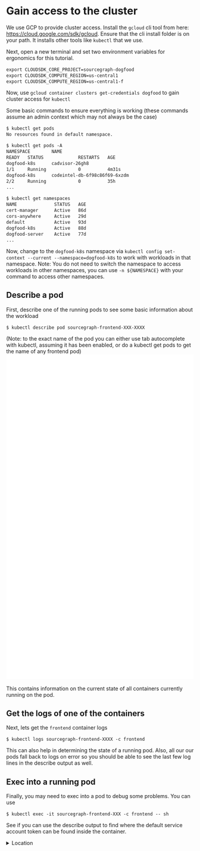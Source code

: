 # Gain access to the cluster

We use GCP to provide cluster access. Install the `gcloud` cli tool from here: <https://cloud.google.com/sdk/gcloud>. Ensure that the cli install folder is on your path. It installs other tools like `kubectl` that we use.

Next, open a new terminal and set two environment variables for ergonomics for this tutorial.

```
export CLOUDSDK_CORE_PROJECT=sourcegraph-dogfood
export CLOUDSDK_COMPUTE_REGION=us-central1
export CLOUDSDK_COMPUTE_REGION=us-central1-f
```

Now, use `gcloud container clusters get-credentials dogfood` to gain cluster access for `kubectl`

Some basic commands to ensure everything is working (these commands assume an admin context which may not always be the case)

```
$ kubectl get pods
No resources found in default namespace.
```

```
$ kubectl get pods -A
NAMESPACE        NAME                                                        READY   STATUS             RESTARTS   AGE
dogfood-k8s      cadvisor-26gh8                                              1/1     Running            0          4m31s
dogfood-k8s      codeintel-db-6f98c86f69-6xzdm                               2/2     Running            0          35h
...
```

```
$ kubectl get namespaces
NAME              STATUS   AGE
cert-manager      Active   86d
cors-anywhere     Active   29d
default           Active   93d
dogfood-k8s       Active   88d
dogfood-server    Active   77d
...
```

Now, change to the `dogfood-k8s` namespace via `kubectl config set-context --current --namespace=dogfood-k8s` to work with workloads in that namespace.
Note: You do not need to switch the namespace to access workloads in other namespaces, you can use `-n ${NAMESPACE}` with your command to access other namespaces.

## Describe a pod

First, describe one of the running pods to see some basic information about the workload

```
$ kubectl describe pod sourcegraph-frontend-XXX-XXXX
```

(Note: to the exact name of the pod you can either use tab autocomplete with kubectl, assuming it has been enabled, or do a kubectl get pods to get the name of any frontend pod)
![output](carbon.svg 'Describe output')

This contains information on the current state of all containers currently running on the pod.

## Get the logs of one of the containers

Next, lets get the `frontend` container logs

```
$ kubectl logs sourcegraph-frontend-XXXX -c frontend
```

This can also help in determining the state of a running pod.
Also, all our our pods fall back to logs on error so you should be able to see the last few log lines in the describe output as well.

## Exec into a running pod

Finally, you may need to exec into a pod to debug some problems. You can use

```
$ kubectl exec -it sourcegraph-frontend-XXX -c frontend -- sh
```

See if you can use the describe output to find where the default service account token can be found inside the container.

<details>
  <summary>Location</summary>
  You can find the token in at `/run/secrets/kubernetes.io/serviceaccount`
</details>
